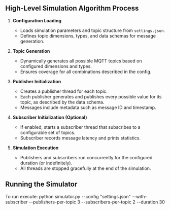 
## High-Level Simulation Algorithm Process

1. **Configuration Loading**
	- Loads simulation parameters and topic structure from `settings.json`.
	- Defines topic dimensions, types, and data schemas for message generation.

2. **Topic Generation**
	- Dynamically generates all possible MQTT topics based on configured dimensions and types.
	- Ensures coverage for all combinations described in the config.

3. **Publisher Initialization**
	- Creates a publisher thread for each topic.
	- Each publisher generates and publishes every possible value for its topic, as described by the data schema.
	- Messages include metadata such as message ID and timestamp.

4. **Subscriber Initialization (Optional)**
	- If enabled, starts a subscriber thread that subscribes to a configurable set of topics.
	- Subscriber records message latency and prints statistics.

5. **Simulation Execution**
	- Publishers and subscribers run concurrently for the configured duration (or indefinitely).
	- All threads are stopped gracefully at the end of the simulation.

## Running the Simulator

To run execute:
python simulator.py --config "settings.json" --with-subscriber --publishers-per-topic 3 --subscribers-per-topic 2 --duration 30